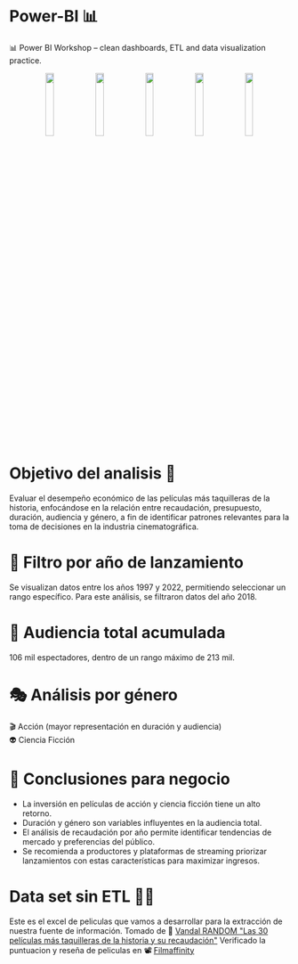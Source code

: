# Power-BI 📊
📊 Power BI Workshop – clean dashboards, ETL and data visualization practice.
<div align="center">
  <img align="center" width="17%" src="https://user-images.githubusercontent.com/96964513/276088382-2ac869c4-7eaa-49c7-8712-10159083a8dc.png">
</a>
  <img align="center" width="17%" src="https://user-images.githubusercontent.com/96964513/276088681-ab1e79cb-c32c-4244-8407-055af724e13c.png">
</a>
  <img align="center" width="17%" src="https://user-images.githubusercontent.com/96964513/276088853-8556794c-8694-4201-b86c-abcab100e189.png">
</a>
  <img align="center" width="17%" src="https://user-images.githubusercontent.com/96964513/276088984-b174cf9e-470b-41e8-b559-75fc2ee07273.png">
</a>
</a>
  <img align="center" width="17%" src="https://user-images.githubusercontent.com/96964513/276089142-84aff5af-a871-4480-bf82-c1d05ecf7fc0.png">
</a>
</div>

# Objetivo del analisis 🚀
Evaluar el desempeño económico de las películas más taquilleras de la historia, enfocándose en la relación entre recaudación, presupuesto, duración, audiencia y género, a fin de identificar patrones relevantes para la toma de decisiones en la industria cinematográfica.

# 📅 Filtro por año de lanzamiento
Se visualizan datos entre los años 1997 y 2022, permitiendo seleccionar un rango específico. Para este análisis, se filtraron datos del año 2018.

# 👥 Audiencia total acumulada
106 mil espectadores, dentro de un rango máximo de 213 mil.

# 🎭 Análisis por género
🎬 Acción (mayor representación en duración y audiencia) <br>
👽 Ciencia Ficción

# 🧠 Conclusiones para negocio
* La inversión en películas de acción y ciencia ficción tiene un alto retorno. 
* Duración y género son variables influyentes en la audiencia total.
* El análisis de recaudación por año permite identificar tendencias de mercado y preferencias del público.
* Se recomienda a productores y plataformas de streaming priorizar lanzamientos con estas características para maximizar ingresos.


# Data set sin ETL 👩‍💻

Este es el excel de peliculas que vamos a desarrollar para la extracción de nuestra fuente de información.
Tomado de 🍿 [Vandal RANDOM "Las 30 películas más taquilleras de la historia y su recaudación"](https://vandal.elespanol.com/reportaje/random-las-30-peliculas-mas-taquilleras-de-la-historia-y-su-recaudacion)
Verificado la puntuacion y reseña de peliculas en 📽 [Filmaffinity](https://www.filmaffinity.com/co/advsearch.php)
